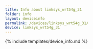 ```yaml
---
title: Info about linksys_wrt54g_31
folder: info
layout: deviceinfo
permalink: /devices/linksys_wrt54g_31/
device: linksys_wrt54g_31
---
```

{% include templates/device_info.md %}
